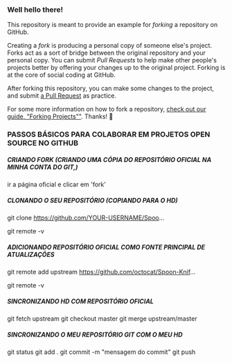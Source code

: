 ### Well hello there!

This repository is meant to provide an example for *forking* a repository on GitHub.

Creating a *fork* is producing a personal copy of someone else's project. Forks act as a sort of bridge between the original repository and your personal copy. You can submit *Pull Requests* to help make other people's projects better by offering your changes up to the original project. Forking is at the core of social coding at GitHub.

After forking this repository, you can make some changes to the project, and submit [a Pull Request](https://github.com/octocat/Spoon-Knife/pulls) as practice.

For some more information on how to fork a repository, [check out our guide, "Forking Projects""](http://guides.github.com/overviews/forking/). Thanks! :sparkling_heart:



### PASSOS BÁSICOS PARA COLABORAR EM PROJETOS OPEN SOURCE NO GITHUB

##### CRIANDO FORK (CRIANDO UMA CÓPIA DO REPOSITÓRIO OFICIAL NA MINHA CONTA DO GIT,)
ir a página oficial e clicar em 'fork'

##### CLONANDO O SEU REPOSITÓRIO (COPIANDO PARA O HD)
git clone https://github.com/YOUR-USERNAME/Spoo...

git remote -v

##### ADICIONANDO REPOSITÓRIO OFICIAL COMO FONTE PRINCIPAL DE ATUALIZAÇÕES

git remote add upstream https://github.com/octocat/Spoon-Knif...

git remote -v

##### SINCRONIZANDO HD COM REPOSITÓRIO OFICIAL

git fetch upstream
git checkout master
git merge upstream/master

##### SINCRONIZANDO O MEU REPOSITÓRIO GIT COM O MEU HD
git status
git add .
git commit -m "mensagem do commit"
git push
